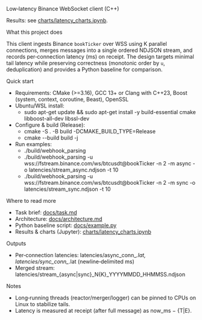 Low‑latency Binance WebSocket client (C++)

Results: see [charts/latency_charts.ipynb](charts/latency_charts.ipynb).

What this project does

This client ingests Binance `bookTicker` over WSS using K parallel connections, merges messages into a single ordered NDJSON stream, and records per‑connection latency (ms) on receipt. The design targets minimal tail latency while preserving correctness (monotonic order by `u`, deduplication) and provides a Python baseline for comparison.

Quick start

- Requirements: CMake (>=3.16), GCC 13+ or Clang with C++23, Boost (system, context, coroutine, Beast), OpenSSL
- Ubuntu/WSL install:
  - sudo apt-get update && sudo apt-get install -y build-essential cmake libboost-all-dev libssl-dev
- Configure & build (Release):
  - cmake -S . -B build -DCMAKE_BUILD_TYPE=Release
  - cmake --build build -j
- Run examples:
  - ./build/webhook_parsing
  - ./build/webhook_parsing -u wss://fstream.binance.com/ws/btcusdt@bookTicker -n 2 -m async -o latencies/stream_async.ndjson -t 10
  - ./build/webhook_parsing -u wss://fstream.binance.com/ws/btcusdt@bookTicker -n 2 -m sync  -o latencies/stream_sync.ndjson  -t 10

Where to read more

- Task brief: [docs/task.md](docs/task.md)
- Architecture: [docs/architecture.md](docs/architecture.md)
- Python baseline script: [docs/example.py](docs/example.py)
- Results & charts (Jupyter): [charts/latency_charts.ipynb](charts/latency_charts.ipynb)

Outputs

- Per‑connection latencies: latencies/async_conn_*.lat, latencies/sync_conn_*.lat (newline‑delimited ms)
- Merged stream: latencies/stream_{async|sync}_N{K}_YYYYMMDD_HHMMSS.ndjson

Notes

- Long‑running threads (reactor/merger/logger) can be pinned to CPUs on Linux to stabilize tails.
- Latency is measured at receipt (after full message) as now_ms − {T|E}.
